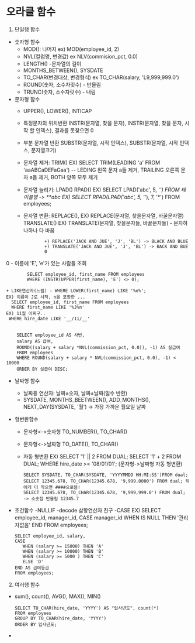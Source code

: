 # 오라클 함수
1. 단일행 함수
  + 숫자형 함수
    - MOD(): 나머지  ex) MOD(employee_id, 2)
    - NVL(컬럼명, 변경값) ex NLV(commision_pct, 0.0)
    - LENGTH() -문자열의 길이
    - MONTHS_BETWEEN(), SYSDATE
    - TO_CHAR(변경대상, 변경형식) ex TO_CHAR(salary, 'L9,999,999.0')
    - ROUND(숫자, 소수자릿수) - 반올림
    - TRUNC(숫자, 소수자릿수) - 내림
  + 문자형 함수
    - UPPER(), LOWER(), INTICAP
    - 특정문자의 위치반환 INSTR(문자열, 찾을 문자), INSTR(문자열, 찾을 문자, 시작 할 인덱스), 결과를 못찾으면 0
    - 부분 문자열 반환 SUBSTR(문자열, 시작 인덱스), SUBSTR(문자열, 시작 인덱스, 문자열크기)
    - 문자열 제거: TRIM()
      EX) SELECT TRIM(LEADING 'a' FROM 'aaABCaDEFaGaa') -- LEDING 왼쪽 문자 a들 제거, TRAILING 오른쪽 문자 a들 제거, BOTH 양쪽 모두 제거
    - 문자열 늘리기: LPAD() RPAD()
      EX) SELECT LPAD('abc', 5, '*') FROM 테이블명 -> **abc
      EX) SELECT RPAD(LPAD('abc', 5, '*'), 7, '*') FROM employees;
    - 문자열 변환: REPLACE(),   EX) REPLACE(문자열, 찾을문자열, 바꿀문자열)
                  TRANSLATE()  EX) TRANSLATE(문자열, 찾을문자들, 바꿀문자들) - 문자하나하나 다 바꿈 
                  
                  +) REPLACE('JACK AND JUE', 'J', 'BL') -> BLACK AND BLUE
                  +) TRANSLATE('JACK AND JUE', 'J', 'BL') -> BACK AND BUE
                  0
0    -  이름에 'E', 'e'가 있는 사람들 조회
    
            SELECT employee_id, first_name FROM employees
            WHERE (INSTR(UPPER(first_name), 'E') <> 0);
            
    + LIKE연산자(느림) - WHERE LOWER(first_name) LIKE '%e%';
    EX) 이름이 J로 시작, n을 포함한 ...
      SELECT employee_id, first_name FROM employees
      WHERE first_name LIKE '%J%n' 
    EX) 11월 어쩌구..
     WHERE hire_date LIKE '__/11/__' 
      

        SELECT employee_id AS 사번, 
        salary AS 급여, 
        ROUND((salary + salary *NVL(commission_pct, 0.0)), -1) AS 실급여
        FROM employees 
        WHERE ROUND(salary + salary * NVL(commission_pct, 0.0), -1) < 10000 
        ORDER BY 실급여 DESC;
        
  + 날짜형 함수
     -  날짜용 연산자: 날짜±숫자, 날짜±날짜(일수 반환)
     -  SYSDATE, MONTHS_BEETWEEN(), ADD_MONTHS(), NEXT_DAY(SYSDATE, '월') -> 가장 가까운 월요일 날짜
       
  + 형변환함수
    - 문자형<->숫자형 TO_NUMBER(), TO_CHAR()
    - 문자형<->날짜형 TO_DATE(), TO_CHAR()
    - 자동 형변환 EX) SELECT '1' || 2 FROM DUAL; SELECT '1' + 2 FROM DUAL; WHERE hire_date >= '08/01/01'; (문자형->날짜형 자동 형변환)

          SELECT SYSDATE, TO_CHAR(SYSDATE, 'YYYYMMDD HH:MI:SS')FROM dual;
          SELECT 12345.678, TO_CHAR(12345.678, '9,999.0000') FROM dual; 뒤에게 더 작으면 ####으로뜸!
          SELECT 12345.678, TO_CHAR(12345.678, '9,999,999.0') FROM dual; -> 소숫점 반올림 12345.7
     
   + 조건함수
     -NULLIF
     -decode 삼항연산자 친구
     -CASE 
      EX) SELECT employee_id, manager_id, CASE manager_id
          WHEN IS NULL THEN '관리자없음' END
          FROM employees;
          
         SELECT employee_id, salary, 
         CASE 
            WHEN (salary >= 15000) THEN 'A'
            WHEN (salary >= 10000) THEN 'B'
            WHEN (salary >= 5000 ) THEN 'C'
            ELSE 'D'
         END AS 급여등급
         FROM employees;
         
2. 여러행 함수
  - sum(), count(), AVG(), MAX(), MIN()

        SELECT TO_CHAR(hire_date, 'YYYY') AS "입사년도", count(*)
        FROM employees
        GROUP BY TO_CHAR(hire_date, 'YYYY')
        ORDER BY 입사년도;

  - 
